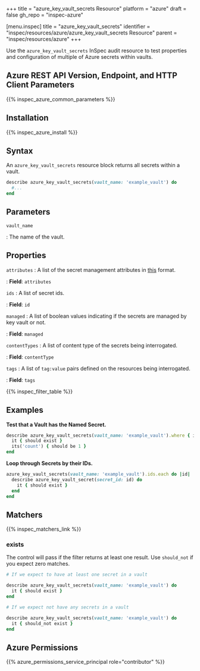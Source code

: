 +++
title = "azure_key_vault_secrets Resource"
platform = "azure"
draft = false
gh_repo = "inspec-azure"

[menu.inspec]
title = "azure_key_vault_secrets"
identifier = "inspec/resources/azure/azure_key_vault_secrets Resource"
parent = "inspec/resources/azure"
+++

Use the `azure_key_vault_secrets` InSpec audit resource to test properties and configuration of multiple of Azure secrets within vaults.

## Azure REST API Version, Endpoint, and HTTP Client Parameters

{{% inspec_azure_common_parameters %}}

## Installation

{{% inspec_azure_install %}}

## Syntax

An `azure_key_vault_secrets` resource block returns all secrets within a vault.

```ruby
describe azure_key_vault_secrets(vault_name: 'example_vault') do
  #...
end
```

## Parameters

`vault_name`

: The name of the vault.

## Properties

`attributes`
: A list of the secret management attributes in [this](https://docs.microsoft.com/en-us/rest/api/keyvault/getsecret/getsecret#secretattributes) format.

: **Field**: `attributes`

`ids`
: A list of secret ids.

: **Field**: `id`

`managed`
: A list of boolean values indicating if the secrets are managed by key vault or not.

: **Field**: `managed`

`contentTypes`
: A list of content type of the secrets being interrogated.

: **Field**: `contentType`

`tags`
: A list of `tag:value` pairs defined on the resources being interrogated.

: **Field**: `tags`

{{% inspec_filter_table %}}

## Examples

**Test that a Vault has the Named Secret.**

```ruby
describe azure_key_vault_secrets(vault_name: 'example_vault').where { id.include?('my_secret')} do
  it { should exist }
  its('count') { should be 1 }
end
```

**Loop through Secrets by their IDs.**

```ruby
azure_key_vault_secrets(vault_name: 'example_vault').ids.each do |id|
  describe azure_key_vault_secret(secret_id: id) do
    it { should exist }
  end 
end
```

## Matchers

{{% inspec_matchers_link %}}

### exists

The control will pass if the filter returns at least one result. Use `should_not` if you expect zero matches.
```ruby
# If we expect to have at least one secret in a vault

describe azure_key_vault_secrets(vault_name: 'example_vault') do
  it { should exist }
end

# If we expect not have any secrets in a vault

describe azure_key_vault_secrets(vault_name: 'example_vault') do
  it { should_not exist }
end
```

## Azure Permissions

{{% azure_permissions_service_principal role="contributor" %}}

